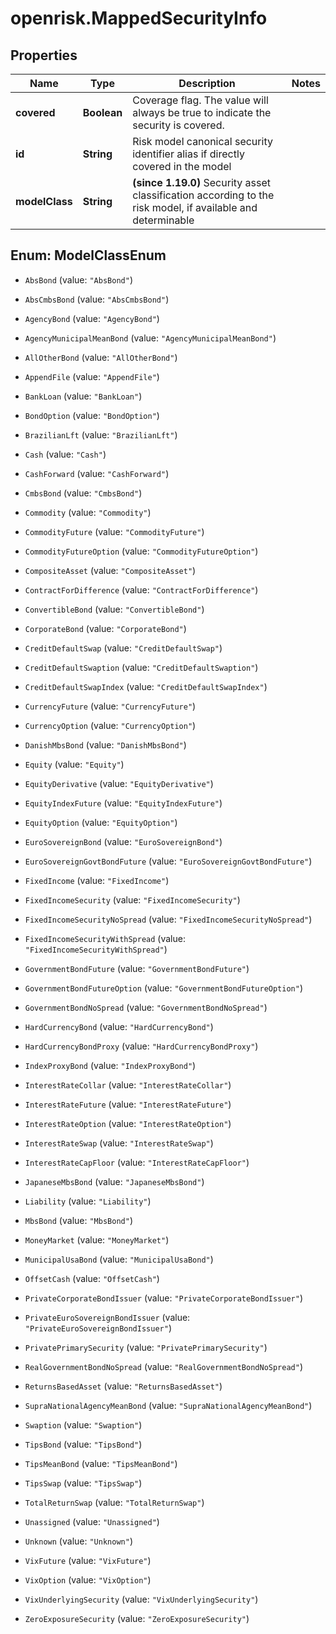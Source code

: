 # openrisk.MappedSecurityInfo

## Properties

Name | Type | Description | Notes
------------ | ------------- | ------------- | -------------
**covered** | **Boolean** | Coverage flag. The value will always be true to indicate the security is covered. | 
**id** | **String** | Risk model canonical security identifier alias if directly covered in the model | 
**modelClass** | **String** | **(since 1.19.0)** Security asset classification according to the risk model, if available and determinable | 



## Enum: ModelClassEnum


* `AbsBond` (value: `"AbsBond"`)

* `AbsCmbsBond` (value: `"AbsCmbsBond"`)

* `AgencyBond` (value: `"AgencyBond"`)

* `AgencyMunicipalMeanBond` (value: `"AgencyMunicipalMeanBond"`)

* `AllOtherBond` (value: `"AllOtherBond"`)

* `AppendFile` (value: `"AppendFile"`)

* `BankLoan` (value: `"BankLoan"`)

* `BondOption` (value: `"BondOption"`)

* `BrazilianLft` (value: `"BrazilianLft"`)

* `Cash` (value: `"Cash"`)

* `CashForward` (value: `"CashForward"`)

* `CmbsBond` (value: `"CmbsBond"`)

* `Commodity` (value: `"Commodity"`)

* `CommodityFuture` (value: `"CommodityFuture"`)

* `CommodityFutureOption` (value: `"CommodityFutureOption"`)

* `CompositeAsset` (value: `"CompositeAsset"`)

* `ContractForDifference` (value: `"ContractForDifference"`)

* `ConvertibleBond` (value: `"ConvertibleBond"`)

* `CorporateBond` (value: `"CorporateBond"`)

* `CreditDefaultSwap` (value: `"CreditDefaultSwap"`)

* `CreditDefaultSwaption` (value: `"CreditDefaultSwaption"`)

* `CreditDefaultSwapIndex` (value: `"CreditDefaultSwapIndex"`)

* `CurrencyFuture` (value: `"CurrencyFuture"`)

* `CurrencyOption` (value: `"CurrencyOption"`)

* `DanishMbsBond` (value: `"DanishMbsBond"`)

* `Equity` (value: `"Equity"`)

* `EquityDerivative` (value: `"EquityDerivative"`)

* `EquityIndexFuture` (value: `"EquityIndexFuture"`)

* `EquityOption` (value: `"EquityOption"`)

* `EuroSovereignBond` (value: `"EuroSovereignBond"`)

* `EuroSovereignGovtBondFuture` (value: `"EuroSovereignGovtBondFuture"`)

* `FixedIncome` (value: `"FixedIncome"`)

* `FixedIncomeSecurity` (value: `"FixedIncomeSecurity"`)

* `FixedIncomeSecurityNoSpread` (value: `"FixedIncomeSecurityNoSpread"`)

* `FixedIncomeSecurityWithSpread` (value: `"FixedIncomeSecurityWithSpread"`)

* `GovernmentBondFuture` (value: `"GovernmentBondFuture"`)

* `GovernmentBondFutureOption` (value: `"GovernmentBondFutureOption"`)

* `GovernmentBondNoSpread` (value: `"GovernmentBondNoSpread"`)

* `HardCurrencyBond` (value: `"HardCurrencyBond"`)

* `HardCurrencyBondProxy` (value: `"HardCurrencyBondProxy"`)

* `IndexProxyBond` (value: `"IndexProxyBond"`)

* `InterestRateCollar` (value: `"InterestRateCollar"`)

* `InterestRateFuture` (value: `"InterestRateFuture"`)

* `InterestRateOption` (value: `"InterestRateOption"`)

* `InterestRateSwap` (value: `"InterestRateSwap"`)

* `InterestRateCapFloor` (value: `"InterestRateCapFloor"`)

* `JapaneseMbsBond` (value: `"JapaneseMbsBond"`)

* `Liability` (value: `"Liability"`)

* `MbsBond` (value: `"MbsBond"`)

* `MoneyMarket` (value: `"MoneyMarket"`)

* `MunicipalUsaBond` (value: `"MunicipalUsaBond"`)

* `OffsetCash` (value: `"OffsetCash"`)

* `PrivateCorporateBondIssuer` (value: `"PrivateCorporateBondIssuer"`)

* `PrivateEuroSovereignBondIssuer` (value: `"PrivateEuroSovereignBondIssuer"`)

* `PrivatePrimarySecurity` (value: `"PrivatePrimarySecurity"`)

* `RealGovernmentBondNoSpread` (value: `"RealGovernmentBondNoSpread"`)

* `ReturnsBasedAsset` (value: `"ReturnsBasedAsset"`)

* `SupraNationalAgencyMeanBond` (value: `"SupraNationalAgencyMeanBond"`)

* `Swaption` (value: `"Swaption"`)

* `TipsBond` (value: `"TipsBond"`)

* `TipsMeanBond` (value: `"TipsMeanBond"`)

* `TipsSwap` (value: `"TipsSwap"`)

* `TotalReturnSwap` (value: `"TotalReturnSwap"`)

* `Unassigned` (value: `"Unassigned"`)

* `Unknown` (value: `"Unknown"`)

* `VixFuture` (value: `"VixFuture"`)

* `VixOption` (value: `"VixOption"`)

* `VixUnderlyingSecurity` (value: `"VixUnderlyingSecurity"`)

* `ZeroExposureSecurity` (value: `"ZeroExposureSecurity"`)




